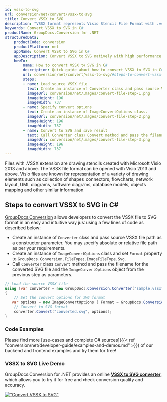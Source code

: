 ```yaml
---
id: vssx-to-svg
url: conversion/net/convert/vssx-to-svg
title: Convert VSSX to SVG
description: "VSSX format represents Visio Stencil File Format with .vssx extension. Learn how to convert VSSX to SVG file programmatically in C# language using GroupDocs.Conversion for .NET library."
keywords: Convert VSSX to SVG in C#
productName: GroupDocs.Conversion for .NET
structuredData:
    productCode: conversion
    productPlatform: net
    appName: Convert VSSX to SVG in C#
    appDescription: Convert VSSX to SVG natively with high performance using C# language and server side GroupDocs.Conversion for .NET APIs, without the use of any software like Microsoft or Open Office.
    howTo:
        name: How to convert VSSX to SVG in C# 
        description: Quick guide about how to convert VSSX to SVG in C# with high performance and accuracy.
        url: conversion/net/convert/vssx-to-svg/#steps-to-convert-vssx-to-svg-in-c
        steps:
        - name: Load source VSSX file 
          text: Create an instance of Converter class and pass source VSSX file path as a constructor parameter. You may specify absolute or relative file path as per your requirements. 
          imageUrl: conversion/net/images/convert-file-step-1.png
          imageHeight: 196
          imageWidth: 737
        - name: Specify convert options 
          text: Create an instance of ImageConvertOptions class.
          imageUrl: conversion/net/images/convert-file-step-2.png
          imageHeight: 196
          imageWidth: 737
        - name: Convert to SVG and save result 
          text: Call Converter class Convert method and pass the filename for the converted HTML file and the ImageConvertOptions object from the previous step as parameters.
          imageUrl: conversion/net/images/convert-file-step-3.png
          imageHeight: 196
          imageWidth: 737
---
```


Files with .VSSX extension are drawing stencils created with Microsoft Visio 2013 and above. The VSSX file format can be opened with Visio 2013 and above. Visio files are known for representation of a variety of drawing elements such as collection of shapes, connectors, flowcharts, network layout, UML diagrams, software diagrams, database models, objects mapping and other similar information.

## Steps to convert VSSX to SVG in C#

[GroupDocs.Conversion](https://products.groupdocs.com/conversion/net) allows developers to convert the VSSX file to SVG format in an easy and intuitive way just using a few lines of code as described below:

* Create an instance of `Converter` class and pass source VSSX file path as a constructor parameter. You may specify absolute or relative file path as per your requirements. 
* Create an instance of `ImageConvertOptions` class and set `Format` property to `GroupDocs.Conversion.FileTypes.ImageFileType.Svg`.
* Call `Converter` class `Convert` method and pass the filename for the converted SVG file and the `ImageConvertOptions` object from the previous step as parameters.

```csharp
// Load the source VSSX file
using (var converter = new GroupDocs.Conversion.Converter("sample.vssx"))
{
    // Set the convert options for SVG format
   var options = new ImageConvertOptions { Format = GroupDocs.Conversion.FileTypes.ImageFileType.Svg };
    // Convert to SVG format
    converter.Convert("converted.svg", options);
}
```

### Code Examples

Please find more [use-cases and complete C# sources]({{< ref "conversion/net/developer-guide/examples-and-demos.md" >}}) of our backend and frontend examples and try them for free!

### VSSX to SVG Live Demo

GroupDocs.Conversion for .NET provides an online [**VSSX to SVG converter**](https://products.groupdocs.app/conversion/vssx-to-svg), which allows you to try it for free and check conversion quality and accuracy.

[!["Convert VSSX to SVG"](conversion/net/images/convert-to-svg/convert-vssx-to-svg.png)](https://products.groupdocs.app/conversion/vssx-to-svg)